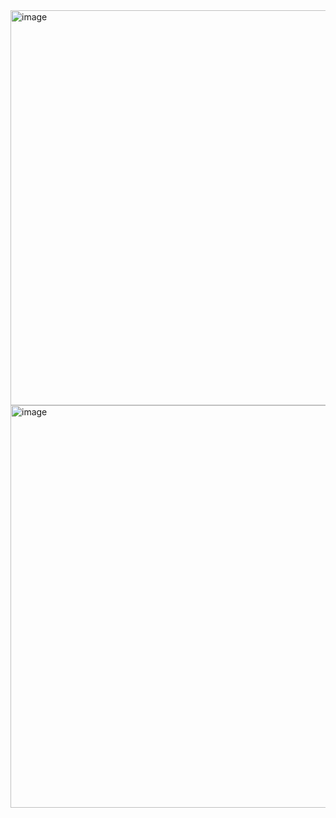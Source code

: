 <img width="632" alt="image" src="https://user-images.githubusercontent.com/89638496/200438542-bdb9a600-faed-4602-bd97-8d77887da9c0.png">
<img width="644" alt="image" src="https://user-images.githubusercontent.com/89638496/200438553-44d181f1-44c8-4974-80c1-9a210ccd5dd8.png">

